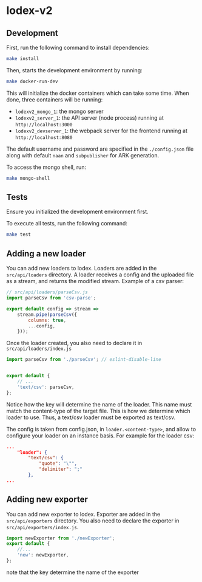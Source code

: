 # lodex-v2

## Development

First, run the following command to install dependencies:
```sh
make install
```

Then, starts the development environment by running:
```sh
make docker-run-dev
```

This will initialize the docker containers which can take some time.
When done, three containers will be running:

- `lodexv2_mongo_1`: the mongo server
- `lodexv2_server_1`: the API server (node process) running at `http://localhost:3000`
- `lodexv2_devserver_1`: the webpack server for the frontend running at `http://localhost:8080`

The default username and password are specified in the `./config.json` file along with default `naan` and `subpublisher` for ARK generation.

To access the mongo shell, run:
```sh
make mongo-shell
```

## Tests

Ensure you initialized the development environment first.

To execute all tests, run the following command:
```sh
make test
```

## Adding a new loader

You can add new loaders to lodex.
Loaders are added in the `src/api/loaders` directory.
A loader receives a config and the uploaded file as a stream, and returns the modified stream.
Example of a csv parser:
```js
// src/api/loaders/parseCsv.js
import parseCsv from 'csv-parse';

export default config => stream =>
    stream.pipe(parseCsv({
        columns: true,
        ...config,
    }));
```
Once the loader created, you also need to declare it in `src/api/loaders/index.js`
```js
import parseCsv from './parseCsv'; // eslint-disable-line


export default {
    // ...
    'text/csv': parseCsv,
};

```
Notice how the key will determine the name of the loader.
This name must match the content-type of the target file.
This is how we determine which loader to use.
Thus, a text/csv loader must be exported as text/csv.

The config is taken from config.json, in `loader.<content-type>`, and allow to configure your loader on an instance basis.
For example for the loader csv:
```json
...
    "loader": {
        "text/csv": {
            "quote": "\"",
            "delimiter": ";"
        },
...
```

## Adding new exporter

You can add new exporter to lodex.
Exporter are added in the `src/api/exporters` directory.
You also need to declare the exporter in `src/api/exporters/index.js`.
```js
import newExporter from './newExporter';
export default {
    //...
    'new': newExporter,
};
```
note that the key determine the name of the exporter
